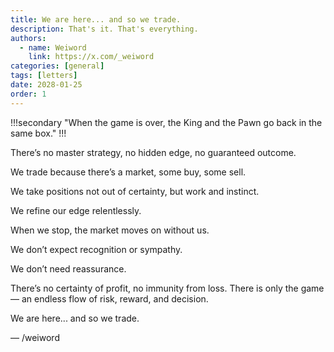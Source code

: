 ```yaml
---
title: We are here... and so we trade. 
description: That's it. That's everything.
authors:
  - name: Weiword
    link: https://x.com/_weiword
categories: [general]
tags: [letters]
date: 2028-01-25 
order: 1
---
```

!!!secondary
"When the game is over, the King and the Pawn go back in the same box."
!!!

There’s no master strategy, no hidden edge, no guaranteed outcome.

We trade because there’s a market, some buy, some sell.

We take positions not out of certainty, but work and instinct.

We refine our edge relentlessly.

When we stop, the market moves on without us.

We don’t expect recognition or sympathy.

We don’t need reassurance.

There’s no certainty of profit, no immunity from loss. There is only the game — an endless flow of risk, reward, and decision.

We are here... and so we trade.

— /weiword

